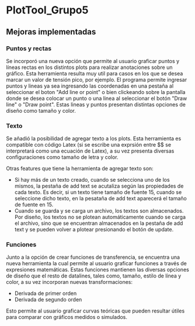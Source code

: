 # PlotTool_Grupo5 

## Mejoras implementadas
### Puntos y rectas

Se incorporó una nueva opción que permite al usuario graficar puntos y líneas rectas en los distintos plots para realizar anotaciones sobre un gráfico. Esta herramienta resulta muy util para casos en los que se desea marcar un valor de tensión pico, por ejemplo.
El programa permite ingresar puntos y lineas ya sea ingresando las coordenadas en una pestaña al seleccionar el boton "Add line or point" o bien clickeando sobre la pantalla donde se desea colocar un punto o una linea al seleccionar el botón "Draw line" o "Draw point". Estas lineas y puntos presentan distintas opciones de diseño como tamaño y color.

### Texto

Se añadió la posibilidad de agregar texto a los plots. Esta herramienta es compatible con código Latex (si se escribe una exprsión entre $$ se interpretará como una ecuación de Latex), a su vez presenta diversas configuraciones como tamaño de letra y color.

Otras features que tiene la herramienta de agregar texto son:
- Si hay más de un texto creado, cuando se selecciona uno de los mismos, la pestaña de add text se acutaliza según las propiedades de cada texto. Es decir, si un texto tiene tamaño de fuente 15, cuando se seleccione dicho texto, en la pesataña de add text aparecerá el tamaño de fuente en 15.
- Cuando se guarda y se carga un archivo, los textos son almacenados. Por diseño, los textos no se plotean automáticamente cuando se carga el archivo, sino que se encuentran almacenados en la pestaña de add text y se pueden volver a plotear presionando el botón de update.

### Funciones

Junto a la opción de crear funciones de transferencia, se encuentra una nueva herramienta la cual permite al usuario graficar funciones a través de expresiones matemáticas. Estas funciones mantienen las diversas opciones de diseño que el resto de datalines, tales como, tamaño, estilo de línea y color, a su vez incorporan nuevas transformaciones:
- Derivada de primer orden
- Derivada de segundo orden

Esto permite al usuario graficar curvas teóricas que pueden resultar útiles para comparar con gráficos medidos o simulados.
